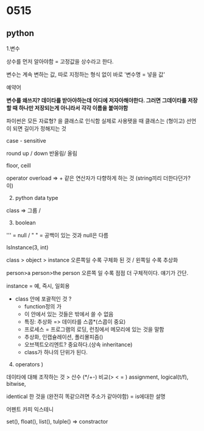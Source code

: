 # 0515

## python

1.변수

상수를 먼저 알아야함 = 고정값을 상수라고 한다.

변수는 계속 변하는 값, 따로 지정하는 형식 없이 바로 '변수명 = 넣을 값'

예약어  

**변수를 왜쓰지? 데이타를 받아야하는데 어디에 저자아해야한다. 그러면 그데이타를 저장할 때 하나만 저장되는게 아니라서 각각 이름을 붙여야함** 

파이썬은 모든 자료형? 을 클래스로 인식함 실제로 사용됏을 때 클래스는 \(형이고\) 선언이 되면 길이가 정해지는 것

case - sensitive

round up / down 반올림/ 올림 

floor, ceill

operator overload =&gt;  + 같은 연산자가 다향하게 하는 것 \(string끼리 더한다던가? 이\)

2. python data type 

class =&gt; 그룹 / 

3. boolean

''' = null / " " = 공백이 있는 것과 null은 다름  

IsInstance\(3, int\)

class &gt; object &gt; instance 오른쪽일 수록 구체화 된 것 / 왼쪽일 수록 추상화

person&gt;a person&gt;the person 오른쪽 일 수록 점점 더 구체적이다. 얘기가 간단.

instance = 예, 즉시, 일회용 

* class 안에 포괄적인 것 ? 
  * function정의 가
  * 이 안에서 있는 것들은 밖에서 쓸 수 없음
  * 특징: 추상화 =&gt; 데이타를 스콥\*\(스콥이 중요\)
  * 프로세스 = 프로그램의 로딩, 런칭에서 메모리에 있는 것을 말함
  * 추상화, 인캡슐레이션, 폴리몰피즘\(\)
  * 오브젝트오리엔트? 중요하다.\(상속 inheritance\)
  * class가 하나의 단위가 된다. 

4. operators \)

데이타에 대해 조작하는 것 &gt; 산수 \(\*/+-\) 비교\(&gt; &lt; = \) assignment, logical\(t/f\), bitwise, 

identical 한 것을 \(완전히 똑같으려면 주소가 같아야함\) = is에대한 설명

어펜트 카피 익스테니



set\(\), float\(\), list\(\), tulple\(\) =&gt; constractor



